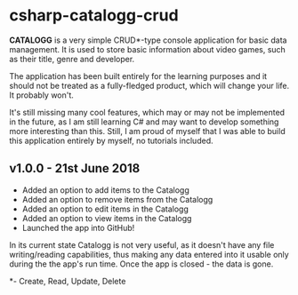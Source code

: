 # csharp-catalogg-crud

**CATALOGG** is a very simple CRUD*-type console application for basic data management. It is used to store basic information about video games, such as their title, genre and developer.

The application has been built entirely for the learning purposes and it should not be treated as a fully-fledged product, which will change your life. It probably won't.

It's still missing many cool features, which may or may not be implemented in the future, as I am still learning C# and may want to develop something more interesting than this. Still, I am proud of myself that I was able to build this application entirely by myself, no tutorials included.

## v1.0.0 - 21st June 2018

* Added an option to add items to the Catalogg
* Added an option to remove items from the Catalogg
* Added an option to edit items in the Catalogg
* Added an option to view items in the Catalogg
* Launched the app into GitHub!

In its current state Catalogg is not very useful, as it doesn't have any file writing/reading capabilities, thus making any data entered into it usable only during the the app's run time. Once the app is closed - the data is gone.

*- Create, Read, Update, Delete
